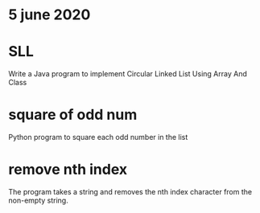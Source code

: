 # 5 june 2020
 
# SLL
 Write a Java program to implement Circular Linked List Using Array And Class

# square of odd num
  Python program to square each odd number in the list
 
 # remove nth index
   The program takes a string and removes the nth index character from the non-empty string.
